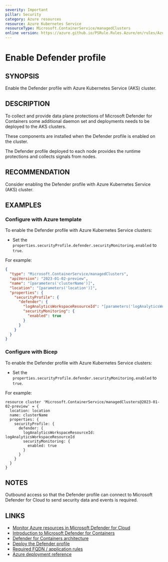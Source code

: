 ```yaml
---
severity: Important
pillar: Security
category: Azure resources
resource: Azure Kubernetes Service
resourceType: Microsoft.ContainerService/managedClusters
online version: https://azure.github.io/PSRule.Rules.Azure/en/rules/Azure.AKS.DefenderProfile/
---
```


# Enable Defender profile

## SYNOPSIS

Enable the Defender profile with Azure Kubernetes Service (AKS) cluster.

## DESCRIPTION

To collect and provide data plane protections of Microsoft Defender for Containers some additional daemon set and deployments needs to be deployed to the AKS clusters.

These components are installed when the Defender profile is enabled on the cluster.

The Defender profile deployed to each node provides the runtime protections and collects signals from nodes.

## RECOMMENDATION

Consider enabling the Defender profile with Azure Kubernetes Service (AKS) cluster.

## EXAMPLES

### Configure with Azure template

To enable the Defender profile with Azure Kubernetes Service clusters:

- Set the `properties.securityProfile.defender.securityMonitoring.enabled` to `true`.

For example:

```json
{
  "type": "Microsoft.ContainerService/managedClusters",
  "apiVersion": "2023-01-02-preview",
  "name": "[parameters('clusterName')]",
  "location": "[parameters('location')]",
  "properties": {
    "securityProfile": {
      "defender": {
        "logAnalyticsWorkspaceResourceId": "[parameters('logAnalyticsWorkspaceResourceId')]",
        "securityMonitoring": {
          "enabled": true
        }
      }
    }
  }
}
```

### Configure with Bicep

To enable the Defender profile with Azure Kubernetes Service clusters:

- Set the `properties.securityProfile.defender.securityMonitoring.enabled` to `true`.

For example:

```bicep
resource cluster 'Microsoft.ContainerService/managedClusters@2023-01-02-preview' = {
  location: location
  name: clusterName
  properties: {
    securityProfile: {
      defender: {
        logAnalyticsWorkspaceResourceId: logAnalyticsWorkspaceResourceId
        securityMonitoring: {
          enabled: true
        }
      }
    }
  } 
}
```

## NOTES

Outbound access so that the Defender profile can connect to Microsoft Defender for Cloud to send security data and events is required.

## LINKS

- [Monitor Azure resources in Microsoft Defender for Cloud](https://learn.microsoft.com/azure/architecture/framework/security/monitor-resources#containers)
- [Introduction to Microsoft Defender for Containers](https://learn.microsoft.com/azure/defender-for-cloud/defender-for-containers-introduction)
- [Defender for Containers architecture](https://learn.microsoft.com/azure/defender-for-cloud/defender-for-containers-architecture?tabs=defender-for-container-arch-aks)
- [Deploy the Defender profile](https://learn.microsoft.com/azure/defender-for-cloud/defender-for-containers-enable?tabs=aks-deploy-arm%2Ck8s-deploy-asc%2Ck8s-verify-asc%2Ck8s-remove-arc%2Caks-removeprofile-api&pivots=defender-for-container-aks#deploy-the-defender-profile)
- [Required FQDN / application rules](https://learn.microsoft.com/azure/aks/limit-egress-traffic#microsoft-defender-for-containers)
- [Azure deployment reference](https://learn.microsoft.com/azure/templates/microsoft.containerservice/managedclusters#managedclustersecurityprofiledefendersecuritymonitoring)
